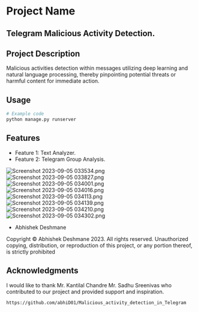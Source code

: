 # Project Name

## Telegram Malicious Activity Detection.

## Project Description

Malicious activities detection within messages utilizing deep learning and natural language processing, thereby pinpointing potential threats or harmful content for immediate action.


## Usage

```python
# Example code
python manage.py runserver
```

## Features

- Feature 1: Text Analyzer.
- Feature 2: Telegram Group Analysis.

![Screenshot 2023-09-05 033534.png](..%2F..%2F..%2FOneDrive%2FPictures%2FScreenshots%2FScreenshot%202023-09-05%20033534.png)
![Screenshot 2023-09-05 033827.png](..%2F..%2F..%2FOneDrive%2FPictures%2FScreenshots%2FScreenshot%202023-09-05%20033827.png)
![Screenshot 2023-09-05 034001.png](..%2F..%2F..%2FOneDrive%2FPictures%2FScreenshots%2FScreenshot%202023-09-05%20034001.png)
![Screenshot 2023-09-05 034016.png](..%2F..%2F..%2FOneDrive%2FPictures%2FScreenshots%2FScreenshot%202023-09-05%20034016.png)
![Screenshot 2023-09-05 034113.png](..%2F..%2F..%2FOneDrive%2FPictures%2FScreenshots%2FScreenshot%202023-09-05%20034113.png)
![Screenshot 2023-09-05 034139.png](..%2F..%2F..%2FOneDrive%2FPictures%2FScreenshots%2FScreenshot%202023-09-05%20034139.png)
![Screenshot 2023-09-05 034210.png](..%2F..%2F..%2FOneDrive%2FPictures%2FScreenshots%2FScreenshot%202023-09-05%20034210.png)
![Screenshot 2023-09-05 034302.png](..%2F..%2F..%2FOneDrive%2FPictures%2FScreenshots%2FScreenshot%202023-09-05%20034302.png)


- Abhishek Deshmane
  
Copyright © Abhishek Deshmane 2023. All rights reserved. Unauthorized copying, distribution, or reproduction of this project, or any portion thereof, is strictly prohibited


## Acknowledgments

I would like to thank Mr. Kantilal Chandre Mr. Sadhu Sreenivas who contributed to our project and provided support and inspiration. 



`https://github.com/abhiD01/Malicious_activity_detection_in_Telegram`

